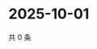 # 2025-10-01

共 0 条

<!-- BEGIN ZHIHUVIDEO -->
<!-- 最后更新时间 Wed Oct 01 2025 22:11:36 GMT+0800 (China Standard Time) -->

<!-- END ZHIHUVIDEO -->

